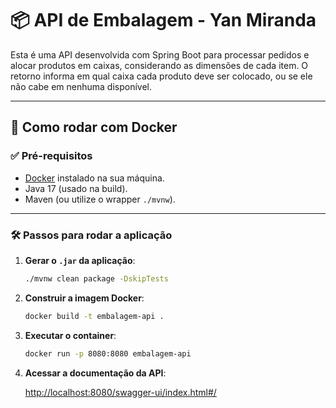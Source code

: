 # 📦 API de Embalagem - Yan Miranda

Esta é uma API desenvolvida com Spring Boot para processar pedidos e alocar produtos em caixas, considerando as dimensões de cada item. O retorno informa em qual caixa cada produto deve ser colocado, ou se ele não cabe em nenhuma disponível.

---

## 🚀 Como rodar com Docker

### ✅ Pré-requisitos

- [Docker](https://www.docker.com/get-started) instalado na sua máquina.
- Java 17 (usado na build).
- Maven (ou utilize o wrapper `./mvnw`).

---
### 🛠️ Passos para rodar a aplicação

1. **Gerar o `.jar` da aplicação**:
    
    ```bash
    ./mvnw clean package -DskipTests
    ```

2. **Construir a imagem Docker**:
    
    ```bash
    docker build -t embalagem-api .
    ```

3. **Executar o container**:
    
    ```bash
    docker run -p 8080:8080 embalagem-api
    ```

4. **Acessar a documentação da API**:

    [http://localhost:8080/swagger-ui/index.html#/](http://localhost:8080/swagger-ui/index.html#/)
